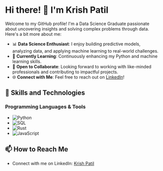 # Hi there! 👋 I'm Krish Patil

Welcome to my GitHub profile! I'm a Data Science Graduate passionate about uncovering insights and solving complex problems through data. Here's a bit more about me:

- 📊 **Data Science Enthusiast**: I enjoy building predictive models, analyzing data, and applying machine learning to real-world challenges.
- 🌱 **Currently Learning**: Continuously enhancing my Python and machine learning skills.
- 🤝 **Open to Collaborate**: Looking forward to working with like-minded professionals and contributing to impactful projects.
- 🌐 **Connect with Me**: Feel free to reach out on [LinkedIn](https://www.linkedin.com/in/krish-patil)!

## 🚀 Skills and Technologies

### Programming Languages & Tools
- ![Python](https://img.shields.io/badge/-Python-3776AB?logo=python&logoColor=white)
- ![SQL](https://img.shields.io/badge/-SQL-336791?logo=postgresql&logoColor=white)
- ![Rust](https://img.shields.io/badge/-Rust-000000?logo=rust&logoColor=white)
- ![JavaScript](https://img.shields.io/badge/-JavaScript-F7DF1E?logo=javascript&logoColor=black)

## 📫 How to Reach Me
- Connect with me on LinkedIn: [Krish Patil](https://www.linkedin.com/in/krish-patil)

